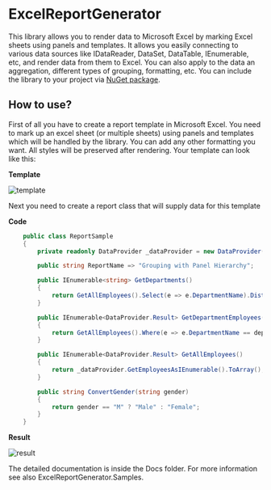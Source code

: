 # ExcelReportGenerator

This library allows you to render data to Microsoft Excel by marking Excel sheets using panels and templates. It allows you easily connecting to various data sources like IDataReader, DataSet, DataTable, IEnumerable<T>, etc, and render data from them to Excel. You can also apply to the data an aggregation, different types of grouping, formatting, etc. You can include the library to your project via [NuGet package](https://www.nuget.org/packages/ExcelReportGenerator).

## How to use?
First of all you have to create a report template in Microsoft Excel. You need to mark up an excel sheet (or multiple sheets) using panels and templates which will be handled by the library. You can add any other formatting you want. All styles will be preserved after rendering. Your template can look like this:

**Template**

![template](https://user-images.githubusercontent.com/45209977/48908282-e29a8b80-ee7a-11e8-9b54-6997ba617474.png)

Next you need to create a report class that will supply data for this template

**Code**

```c#
    public class ReportSample
    {
        private readonly DataProvider _dataProvider = new DataProvider();

        public string ReportName => "Grouping with Panel Hierarchy";

        public IEnumerable<string> GetDepartments()
        {
            return GetAllEmployees().Select(e => e.DepartmentName).Distinct();
        }

        public IEnumerable<DataProvider.Result> GetDepartmentEmployees(string department)
        {
            return GetAllEmployees().Where(e => e.DepartmentName == department).ToArray();
        }

        public IEnumerable<DataProvider.Result> GetAllEmployees()
        {
            return _dataProvider.GetEmployeesAsIEnumerable().ToArray();
        }

        public string ConvertGender(string gender)
        {
            return gender == "M" ? "Male" : "Female";
        }
    }
```

**Result**

![result](https://user-images.githubusercontent.com/45209977/48908531-94d25300-ee7b-11e8-8022-5c6cfdfca4e3.png)

The detailed documentation is inside the Docs folder. For more information see also ExcelReportGenerator.Samples.
